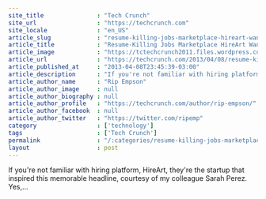 ```yaml
---
site_title               : "Tech Crunch"
site_url                 : "https://techcrunch.com"
site_locale              : "en_US"
article_slug             : "resume-killing-jobs-marketplace-hireart-wants-to-help-you-find-a-job-at-an-education-startup"
article_title            : "Resume-Killing Jobs Marketplace HireArt Wants To Help You Find A Job At An Education Startup"
article_image            : "https://tctechcrunch2011.files.wordpress.com/2013/04/screen-shot-2013-04-09-at-3-53-43-am.png?w=764&h=311&crop=1"
article_url              : "https://techcrunch.com/2013/04/08/resume-killing-jobs-marketplace-hireart-wants-to-help-you-find-a-job-at-an-education-startup/"
article_published_at     : "2013-04-08T23:45:39-03:00"
article_description      : "If you're not familiar with hiring platform, HireArt, they're the startup that inspired this memorable headline, courtesy of my colleague Sarah Perez. Yes,..."
article_author_name      : "Rip Empson"
article_author_image     : null
article_author_biography : null
article_author_profile   : "https://techcrunch.com/author/rip-empson/"
article_author_facebook  : null
article_author_twitter   : "https://twitter.com/ripemp"
category                 : ['technology']
tags                     : ['Tech Crunch']
permalink                : "/:categories/resume-killing-jobs-marketplace-hireart-wants-to-help-you-find-a-job-at-an-education-startup/"
layout                   : post
---
```


If you're not familiar with hiring platform, HireArt, they're the startup that inspired this memorable headline, courtesy of my colleague Sarah Perez. Yes,...
